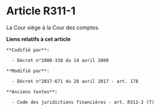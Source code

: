 # Article R311-1

La Cour siège à la Cour des comptes.

**Liens relatifs à cet article**

	**Codifié par**:

	  - Décret n°2000-338 du 14 avril 2000

	**Modifié par**:

	  - Décret n°2017-671 du 28 avril 2017 - art. 178

	**Anciens textes**:

	  - Code des juridictions financières - art. R311-2 (T)
